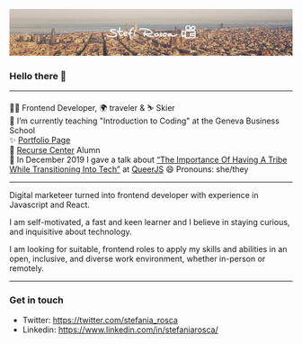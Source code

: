 ![Profile Image](./CoverStefi.jpg)

### Hello there 🙈

---

👩‍💻 Frontend Developer, 🌍 traveler & ⛷️ Skier  
🔭 I’m currently teaching "Introduction to Coding" at the Geneva Business School  
✨ [Portfolio Page](https://stefi.codes)  
🐙 [Recurse Center](https://www.recurse.com/) Alumn  
🎤 In December 2019 I gave a talk about [“The Importance Of Having A Tribe While Transitioning Into Tech”](https://www.youtube.com/watch?v=kiK4bSfGOpc) at [QueerJS](https://queerjs.com/)
😄 Pronouns: she/they

---

Digital marketeer turned into frontend developer with experience in Javascript and React.

I am self-motivated, a fast and keen learner and I believe in staying curious, and inquisitive about technology.

I am looking for suitable, frontend roles to apply my skills and abilities in an open, inclusive, and diverse work environment, whether in-person or remotely.

---

### Get in touch

- Twitter: https://twitter.com/stefania_rosca
- Linkedin: https://www.linkedin.com/in/stefaniarosca/

<!--
**stefi23/stefi23** is a ✨ _special_ ✨ repository because its `README.md` (this file) appears on your GitHub profile.

Here are some ideas to get you started:

- 🔭 I’m currently working on ...
- 🌱 I’m currently learning ...
- 👯 I’m looking to collaborate on ...
- 🤔 I’m looking for help with ...
- 💬 Ask me about ...
- 📫 How to reach me: ...
- 😄 Pronouns: ...
- ⚡ Fun fact: ...
-->
